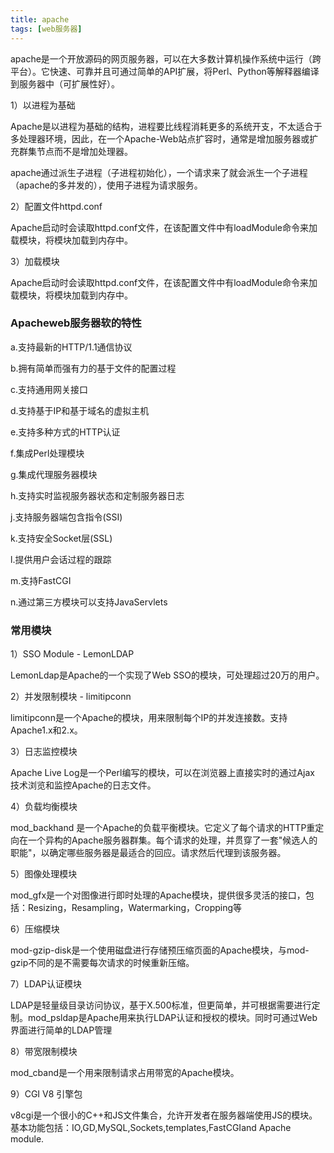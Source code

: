```yaml
---
title: apache
tags: [web服务器]
---
```


apache是一个开放源码的网页服务器，可以在大多数计算机操作系统中运行（跨平台）。它快速、可靠并且可通过简单的API扩展，将Perl、Python等解释器编译到服务器中（可扩展性好）。

1）以进程为基础

Apache是以进程为基础的结构，进程要比线程消耗更多的系统开支，不太适合于多处理器环境，因此，在一个Apache-Web站点扩容时，通常是增加服务器或扩充群集节点而不是增加处理器。

apache通过派生子进程（子进程初始化），一个请求来了就会派生一个子进程（apache的多并发的），使用子进程为请求服务。

2）配置文件httpd.conf

Apache启动时会读取httpd.conf文件，在该配置文件中有loadModule命令来加载模块，将模块加载到内存中。

3）加载模块

Apache启动时会读取httpd.conf文件，在该配置文件中有loadModule命令来加载模块，将模块加载到内存中。

### Apacheweb服务器软的特性

a.支持最新的HTTP/1.1通信协议

b.拥有简单而强有力的基于文件的配置过程

c.支持通用网关接口

d.支持基于IP和基于域名的虚拟主机

e.支持多种方式的HTTP认证

f.集成Perl处理模块

g.集成代理服务器模块

h.支持实时监视服务器状态和定制服务器日志

j.支持服务器端包含指令(SSI)

k.支持安全Socket层(SSL)

l.提供用户会话过程的跟踪

m.支持FastCGI

n.通过第三方模块可以支持JavaServlets

### 常用模块

1）SSO Module - LemonLDAP

LemonLdap是Apache的一个实现了Web SSO的模块，可处理超过20万的用户。

2）并发限制模块 - limitipconn

limitipconn是一个Apache的模块，用来限制每个IP的并发连接数。支持Apache1.x和2.x。

3）日志监控模块

Apache Live Log是一个Perl编写的模块，可以在浏览器上直接实时的通过Ajax 技术浏览和监控Apache的日志文件。

4）负载均衡模块

mod_backhand 是一个Apache的负载平衡模块。它定义了每个请求的HTTP重定向在一个异构的Apache服务器群集。每个请求的处理，并贯穿了一套"候选人的职能"，以确定哪些服务器是最适合的回应。请求然后代理到该服务器。

5）图像处理模块

mod_gfx是一个对图像进行即时处理的Apache模块，提供很多灵活的接口，包括：Resizing，Resampling，Watermarking，Cropping等

6）压缩模块

mod-gzip-disk是一个使用磁盘进行存储预压缩页面的Apache模块，与mod-gzip不同的是不需要每次请求的时候重新压缩。

7）LDAP认证模块

LDAP是轻量级目录访问协议，基于X.500标准，但更简单，并可根据需要进行定制。mod_psldap是Apache用来执行LDAP认证和授权的模块。同时可通过Web界面进行简单的LDAP管理

8）带宽限制模块

mod_cband是一个用来限制请求占用带宽的Apache模块。

9）CGI V8 引擎包

v8cgi是一个很小的C++和JS文件集合，允许开发者在服务器端使用JS的模块。基本功能包括：IO,GD,MySQL,Sockets,templates,FastCGIand Apache module.